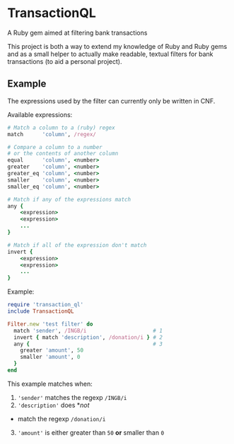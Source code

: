 # TransactionQL
A Ruby gem aimed at filtering bank transactions

This project is both a way to extend my knowledge of Ruby and Ruby gems and as a small helper to actually make readable, textual filters for bank transactions (to aid a personal project).

## Example
The expressions used by the filter can currently only be written in CNF.


Available expressions:
```Ruby
# Match a column to a (ruby) regex
match      'column', /regex/

# Compare a column to a number
# or the contents of another column
equal      'column', <number>
greater    'column', <number>
greater_eq 'column', <number>
smaller    'column', <number>
smaller_eq 'column', <number>

# Match if any of the expressions match
any {
    <expression>
    <expression>
    ...
}

# Match if all of the expression don't match
invert {
    <expression>
    <expression>
    ...
}
```

Example:
```Ruby
require 'transaction_ql'
include TransactionQL

Filter.new 'test filter' do
  match 'sender', /INGB/i                     # 1
  invert { match 'description', /donation/i } # 2
  any {                                       # 3
    greater 'amount', 50
    smaller 'amount', 0
  }
end
```

This example matches when:
1. `'sender'` matches the regexp `/INGB/i`
2. `'description'` does **not*
* match the regexp `/donation/i`
3. `'amount'` is either greater than `50` **or** smaller than `0`
